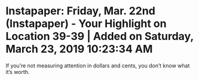 # Instapaper: Friday, Mar. 22nd (Instapaper) - Your Highlight on Location 39-39 | Added on Saturday, March 23, 2019 10:23:34 AM

If you’re not measuring attention in dollars and cents, you don’t know what it’s worth.

